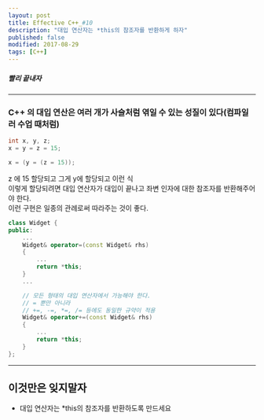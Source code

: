```yaml
---
layout: post
title: Effective C++_#10
description: "대입 연산자는 *this의 참조자를 반환하게 하자"
published: false
modified: 2017-08-29
tags: [C++]
---
```


##### 빨리 끝내자

---

### C++ 의 대입 연산은 여러 개가 사슬처럼 엮일 수 있는 성질이 있다(컴파일러 수업 때처럼)
```cpp
int x, y, z;
x = y = z = 15;

x = (y = (z = 15));
```

z 에 15 할당되고 그게 y에 할당되고 이런 식  
이렇게 할당되려면 대입 연산자가 대입이 끝나고 좌변 인자에 대한 참조자를 반환해주어야 한다.  
이런 구현은 일종의 관례로써 따라주는 것이 좋다.

```cpp
class Widget {
public:
    ...
    Widget& operator=(const Widget& rhs)
    {
        ...
        return *this;
    }
    ...

    // 모든 형태의 대입 연산자에서 가능해야 한다.
    // = 뿐만 아니라 
    // +=, -=, *=, /= 등에도 동일한 규약이 적용
    Widget& operator+=(const Widget& rhs)
    {
        ...
        return *this;
    }
};
```

---

## 이것만은 잊지말자
- 대입 연산자는 *this의 참조자를 반환하도록 만드세요